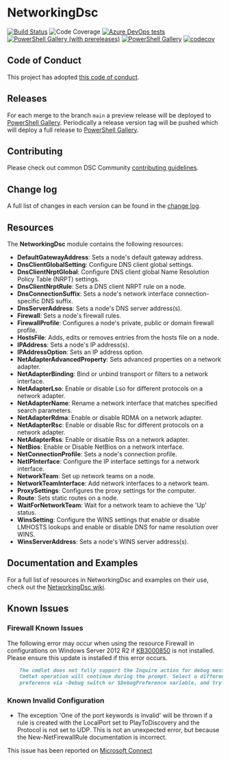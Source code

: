 # NetworkingDsc

[![Build Status](https://dev.azure.com/dsccommunity/NetworkingDsc/_apis/build/status/dsccommunity.NetworkingDsc?branchName=main)](https://dev.azure.com/dsccommunity/NetworkingDsc/_build/latest?definitionId=16&branchName=main)
![Code Coverage](https://img.shields.io/azure-devops/coverage/dsccommunity/NetworkingDsc/16/main)
[![Azure DevOps tests](https://img.shields.io/azure-devops/tests/dsccommunity/NetworkingDsc/16/main)](https://dsccommunity.visualstudio.com/NetworkingDsc/_test/analytics?definitionId=16&contextType=build)
[![PowerShell Gallery (with prereleases)](https://img.shields.io/powershellgallery/vpre/NetworkingDsc?label=NetworkingDsc%20Preview)](https://www.powershellgallery.com/packages/NetworkingDsc/)
[![PowerShell Gallery](https://img.shields.io/powershellgallery/v/NetworkingDsc?label=NetworkingDsc)](https://www.powershellgallery.com/packages/NetworkingDsc/)
[![codecov](https://codecov.io/gh/dsccommunity/NetworkingDsc/branch/main/graph/badge.svg)](https://codecov.io/gh/dsccommunity/NetworkingDsc)

## Code of Conduct

This project has adopted [this code of conduct](CODE_OF_CONDUCT.md).

## Releases

For each merge to the branch `main` a preview release will be
deployed to [PowerShell Gallery](https://www.powershellgallery.com/).
Periodically a release version tag will be pushed which will deploy a
full release to [PowerShell Gallery](https://www.powershellgallery.com/).

## Contributing

Please check out common DSC Community [contributing guidelines](https://dsccommunity.org/guidelines/contributing).

## Change log

A full list of changes in each version can be found in the [change log](CHANGELOG.md).

## Resources

The **NetworkingDsc** module contains the following resources:

- **DefaultGatewayAddress**: Sets a node's default gateway address.
- **DnsClientGlobalSetting**: Configure DNS client global settings.
- **DnsClientNrptGlobal**: Configure DNS client global Name Resolution Policy Table (NRPT) settings.
- **DnsClientNrptRule**: Sets a DNS client NRPT rule on a node.
- **DnsConnectionSuffix**: Sets a node's network interface
    connection-specific DNS suffix.
- **DnsServerAddress**: Sets a node's DNS server address(s).
- **Firewall**: Sets a node's firewall rules.
- **FirewallProfile**: Configures a node's private, public or domain firewall profile.
- **HostsFile**: Adds, edits or removes entries from the hosts file on a node.
- **IPAddress**: Sets a node's IP address(s).
- **IPAddressOption**: Sets an IP address option.
- **NetAdapterAdvancedProperty**: Sets advanced properties on a network adapter.
- **NetAdapterBinding**: Bind or unbind transport or filters to a network interface.
- **NetAdapterLso**: Enable or disable Lso for different protocols
    on a network adapter.
- **NetAdapterName**: Rename a network interface that matches specified search parameters.
- **NetAdapterRdma**: Enable or disable RDMA on a network adapter.
- **NetAdapterRsc**: Enable or disable Rsc for different protocols
    on a network adapter.
- **NetAdapterRss**: Enable or disable Rss on a network adapter.
- **NetBios**: Enable or Disable NetBios on a network interface.
- **NetConnectionProfile**: Sets a node's connection profile.
- **NetIPInterface**: Configure the IP interface settings for a network interface.
- **NetworkTeam**: Set up network teams on a node.
- **NetworkTeamInterface**: Add network interfaces to a network team.
- **ProxySettings**: Configures the proxy settings for the computer.
- **Route**: Sets static routes on a node.
- **WaitForNetworkTeam**: Wait for a network team to achieve the 'Up' status.
- **WinsSetting**: Configure the WINS settings that enable or disable LMHOSTS lookups
  and enable or disable DNS for name resolution over WINS.
- **WinsServerAddress**: Sets a node's WINS server address(s).

## Documentation and Examples

For a full list of resources in NetworkingDsc and examples on their use, check out
the [NetworkingDsc wiki](https://github.com/dsccommunity/NetworkingDsc/wiki).

## Known Issues

### Firewall Known Issues

The following error may occur when using the resource Firewall in configurations
on Windows Server 2012 R2 if [KB3000850](https://support.microsoft.com/en-us/kb/3000850)
is not installed. Please ensure this update is installed if this error occurs.

````markdown
    The cmdlet does not fully support the Inquire action for debug messages.
    Cmdlet operation will continue during the prompt. Select a different action
    preference via -Debug switch or $DebugPreference variable, and try again.
````

### Known Invalid Configuration

- The exception 'One of the port keywords is invalid' will be thrown if a rule
    is created with the LocalPort set to PlayToDiscovery and the Protocol is not
    set to UDP. This is not an unexpected error, but because the
    New-NetFirewallRule documentation is incorrect.

This issue has been reported on [Microsoft Connect](https://connect.microsoft.com/PowerShell/feedbackdetail/view/1974268/new-set-netfirewallrule-cmdlet-localport-parameter-documentation-is-incorrect-for-playtodiscovery)
